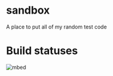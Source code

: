 sandbox
=======

A place to put all of my random test code


# Build statuses

![mbed](https://github.com/jeliser/sandbox/workflows/mbed%20CI/badge.svg)

